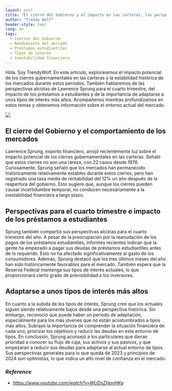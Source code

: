 ```yaml
---
layout: post
title: "El cierre del Gobierno y el impacto en las carteras, las perspectivas alcistas de Lawrence Sprung y la adaptación a unos tipos de interés más altos"
author: "Trendy Wolf"
header-style: text
lang: en
tags:
  - Cierres del Gobierno
  - Rendimiento del mercado
  - Préstamos estudiantiles
  - Tipos de interés
  - Inestabilidad financiera
---
```


Hola. Soy TrendyWolf. En este artículo, exploraremos el impacto potencial de los cierres gubernamentales en las carteras y la estabilidad histórica de los mercados durante estos periodos. También hablaremos de las perspectivas alcistas de Lawrence Sprung para el cuarto trimestre, del impacto de los préstamos a estudiantes y de la importancia de adaptarse a unos tipos de interés más altos. Acompáñenos mientras profundizamos en estos temas y obtenemos información sobre el entorno actual del mercado.

<img
    src="https://i.ytimg.com/vi/WUDsZHayHKg/hqdefault.jpg"
/>


## El cierre del Gobierno y el comportamiento de los mercados
Lawrence Sprung, experto financiero, arrojó recientemente luz sobre el impacto potencial de los cierres gubernamentales en las carteras. Señaló que estos cierres no son una rareza, con 22 casos desde 1976. Curiosamente, Sprung señaló que los mercados han permanecido históricamente relativamente estables durante estos cierres, pero han registrado una tasa media de rentabilidad del 12% un año después de la reapertura del gobierno. Esto sugiere que, aunque los cierres pueden causar incertidumbre temporal, no conducen necesariamente a la inestabilidad financiera a largo plazo.

## Perspectivas para el cuarto trimestre e impacto de los préstamos a estudiantes
Sprung también compartió sus perspectivas alcistas para el cuarto trimestre del año. A pesar de la preocupación por la reanudación de los pagos de los préstamos estudiantiles, informes recientes indican que la gente ha empezado a pagar sus deudas de préstamos estudiantiles antes de lo requerido. Esto no ha afectado significativamente al gasto de los consumidores. Además, Sprung destacó que los tres últimos meses del año han sido históricamente favorables para el mercado. También espera que la Reserva Federal mantenga sus tipos de interés actuales, lo que proporcionará cierto grado de previsibilidad a los inversores.

## Adaptarse a unos tipos de interés más altos
En cuanto a la subida de los tipos de interés, Sprung cree que los actuales siguen siendo relativamente bajos desde una perspectiva histórica. Sin embargo, reconoció que puede haber un periodo de adaptación, especialmente para los más jóvenes que no están acostumbrados a tipos más altos. Subrayó la importancia de comprender la situación financiera de cada uno, priorizar los objetivos y reducir las deudas en este entorno de tipos. En conclusión, Sprung aconsejó a los particulares que dieran prioridad a conocer su flujo de caja, sus activos y sus pasivos, y que empezaran a reducir sus deudas para adaptarse al actual entorno de tipos. Sus perspectivas generales para lo que queda de 2023 y principios de 2024 son optimistas, lo que indica un alto nivel de confianza en el mercado.


### _Reference_
- _https://www.youtube.com/watch?v=WUDsZHayHKg_

